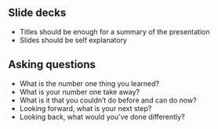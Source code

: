 ## Slide decks
- Titles should be enough for a summary of the presentation
- Slides should be self explanatory

## Asking questions
- What is the number one thing you learned?
- What is your number one take away? 
- What is it that you couldn’t do before and can do now?
- Looking forward, what is your next step?
- Looking back, what would you've done differently?